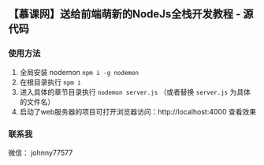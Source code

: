 ## 【慕课网】送给前端萌新的NodeJs全栈开发教程 - 源代码

### 使用方法

1. 全局安装 nodemon `npm i -g nodemon`
1. 在根目录执行 `npm i`
1. 进入具体的章节目录执行 `nodemon server.js` （或者替换 `server.js` 为具体的文件名）
1. 启动了web服务器的项目可打开浏览器访问：http://localhost:4000 查看效果

### 联系我

微信： johnny77577